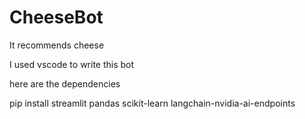 # CheeseBot
It recommends cheese

I used vscode to write this bot

here are the dependencies

pip install streamlit pandas scikit-learn langchain-nvidia-ai-endpoints
